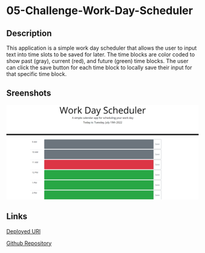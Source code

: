 # 05-Challenge-Work-Day-Scheduler
## Description
This application is a simple work day scheduler that allows the user to input text into time slots to be saved for later. The time blocks are color coded to show past (gray), current (red), and future (green) time blocks. The user can click the save button for each time block to locally save their input for that specific time block.

## Sreenshots
![Deployed website screenshot](./assets/Website_Screenshot.png)

## Links
[Deployed URl](https://tshadday.github.io/05-Challenge-Work-Day-Scheduler/
)

[Github Repository](https://github.com/tshadday/05-Challenge-Work-Day-Scheduler.git)